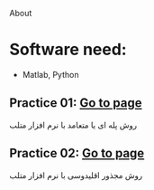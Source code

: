 About

# Software need:
  - Matlab, Python
  
## Practice 01: [Go to page](https://github.com/MKarimi21/University-of-Bojnurd/blob/master/Facilities%20Location%20and%20Layout%20Design/Practice%2001/Practice-01.m)
  روش پله ای یا متعامد
  با نرم افزار متلب
  
## Practice 02: [Go to page](https://github.com/MKarimi21/University-of-Bojnurd/blob/master/Facilities%20Location%20and%20Layout%20Design/Practice%2002/Practice-02.m)
  روش مجذور اقلیدوسی
  با نرم افزار متلب
